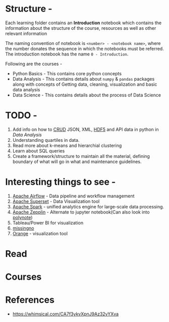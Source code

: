 # Structure - 

Each learning folder contains an **Introduction** notebook which contains the information about the structure of the course, resources as well as other relevant information

The naming convention of notebook is `<number> - <notebook name>`, where the number donates the sequence in which the notebooks must be referred. The introduction notebook has the name `0 - Introduction`.

Following are the courses - 
* Python Basics - This contains core python concepts
* Data Analysis - This contains details about `numpy` & `pandas` packages along with concepts of Getting data, cleaning, visualization and basic data analysis
* Data Science - This contains details about the process of Data Science 


# TODO - 
1. Add info on how to [CRUD](https://en.wikipedia.org/wiki/Create,_read,_update_and_delete) JSON, XML, [HDF5](https://www.hdfgroup.org/solutions/hdf5/) and API data in python in _Data Analysis_
2. Understanding quartiles in data.
3. Read more about k-means and hierarchial clustering
4. Learn about SQL queries
5. Create a framework/structure to maintain all the material, defining boundary of what will go in what and maintenance guidelines.


# Interesting things to see - 
1. [Apache Airflow](https://airflow.apache.org/) - Data pipeline and workflow management
2. [Apache Superset](https://superset.incubator.apache.org/) - Data Visualization tool
3. [Apache Spark](http://spark.apache.org/) - unified analytics engine for large-scale data processing.
4. [Apache Zepplin](http://zeppelin.apache.org/) - Alternate to jupyter notebook(Can also look into [polynote](https://polynote.org/))
5. Tableau/Power BI for visualization
6. [missingno](https://github.com/ResidentMario/missingno)
7. [Orange](https://orange.biolab.si/) - visualization tool 


# Read

# Courses

# References
* https://whimsical.com/CA7f3ykvXpnJ9Az32vYXva